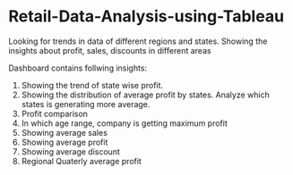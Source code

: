 # Retail-Data-Analysis-using-Tableau
Looking for trends in data of different regions and states. Showing the insights about profit, sales, discounts in different areas

Dashboard contains follwing insights:

1. Showing the trend of state wise profit.
2. Showing the distribution of average profit by states. Analyze which states is generating more average.
3. Profit comparison
4. In which age range, company is getting maximum profit
5. Showing average sales
6. Showing average profit
7. Showing average discount
8. Regional Quaterly average profit
